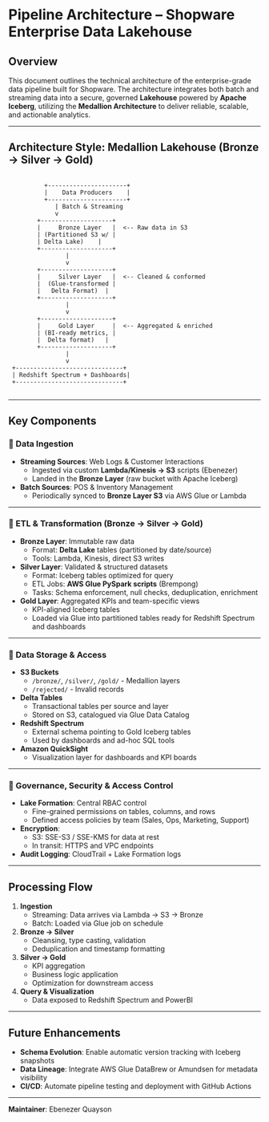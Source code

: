 # Pipeline Architecture – Shopware Enterprise Data Lakehouse

## Overview

This document outlines the technical architecture of the enterprise-grade data pipeline built for Shopware. The architecture integrates both batch and streaming data into a secure, governed **Lakehouse** powered by **Apache Iceberg**, utilizing the **Medallion Architecture** to deliver reliable, scalable, and actionable analytics.

---

## Architecture Style: Medallion Lakehouse (Bronze → Silver → Gold)

```

```
              +----------------------+
              |    Data Producers    |
              +----------------------+
                 | Batch & Streaming
                 v
            +--------------------+
            |     Bronze Layer   |  <-- Raw data in S3
            | (Partitioned S3 w/ |
            | Delta Lake)    |
            +--------------------+
                    |
                    v
            +--------------------+
            |     Silver Layer   |  <-- Cleaned & conformed
            |  (Glue-transformed |
            |   Delta Format)  |
            +--------------------+
                    |
                    v
            +--------------------+
            |     Gold Layer     |  <-- Aggregated & enriched
            | (BI-ready metrics, |
            |  Delta format)   |
            +--------------------+
                    |
                    v
     +------------------------------+
     | Redshift Spectrum + Dashboards|
     +------------------------------+
```

```

---

## Key Components

### 🔁 Data Ingestion

- **Streaming Sources**: Web Logs & Customer Interactions
  - Ingested via custom **Lambda/Kinesis → S3** scripts (Ebenezer)
  - Landed in the **Bronze Layer** (raw bucket with Apache Iceberg)
- **Batch Sources**: POS & Inventory Management
  - Periodically synced to **Bronze Layer S3** via AWS Glue or Lambda

---

### 🔄 ETL & Transformation (Bronze → Silver → Gold)

- **Bronze Layer**: Immutable raw data
  - Format: **Delta Lake** tables (partitioned by date/source)
  - Tools: Lambda, Kinesis, direct S3 writes
- **Silver Layer**: Validated & structured datasets
  - Format: Iceberg tables optimized for query
  - ETL Jobs: **AWS Glue PySpark scripts** (Brempong)
  - Tasks: Schema enforcement, null checks, deduplication, enrichment
- **Gold Layer**: Aggregated KPIs and team-specific views
  - KPI-aligned Iceberg tables
  - Loaded via Glue into partitioned tables ready for Redshift Spectrum and dashboards

---

### 🏢 Data Storage & Access

- **S3 Buckets**
  - `/bronze/`, `/silver/`, `/gold/` - Medallion layers
  - `/rejected/` - Invalid records
- **Delta Tables**
  - Transactional tables per source and layer
  - Stored on S3, catalogued via Glue Data Catalog
- **Redshift Spectrum**
  - External schema pointing to Gold Iceberg tables
  - Used by dashboards and ad-hoc SQL tools
- **Amazon QuickSight**
  - Visualization layer for dashboards and KPI boards

---

### 🔐 Governance, Security & Access Control

- **Lake Formation**: Central RBAC control
  - Fine-grained permissions on tables, columns, and rows
  - Defined access policies by team (Sales, Ops, Marketing, Support)
- **Encryption**:
  - S3: SSE-S3 / SSE-KMS for data at rest
  - In transit: HTTPS and VPC endpoints
- **Audit Logging**: CloudTrail + Lake Formation logs

---

## Processing Flow

1. **Ingestion**
   - Streaming: Data arrives via Lambda → S3 → Bronze
   - Batch: Loaded via Glue job on schedule
2. **Bronze → Silver**
   - Cleansing, type casting, validation
   - Deduplication and timestamp formatting
3. **Silver → Gold**
   - KPI aggregation
   - Business logic application
   - Optimization for downstream access
4. **Query & Visualization**
   - Data exposed to Redshift Spectrum and PowerBI

---

## Future Enhancements

- **Schema Evolution**: Enable automatic version tracking with Iceberg snapshots
- **Data Lineage**: Integrate AWS Glue DataBrew or Amundsen for metadata visibility
- **CI/CD**: Automate pipeline testing and deployment with GitHub Actions

---

**Maintainer**: Ebenezer Quayson  



